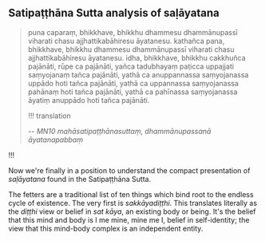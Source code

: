 
## Satipaṭṭhāna Sutta analysis of saḷāyatana

> puna caparaṃ, bhikkhave, bhikkhu dhammesu dhammānupassī viharati chasu ajjhattikabāhiresu āyatanesu. kathañca pana, bhikkhave, bhikkhu dhammesu dhammānupassī viharati chasu ajjhattikabāhiresu āyatanesu. idha, bhikkhave, bhikkhu cakkhuñca pajānāti, rūpe ca pajānāti, yañca tadubhayaṃ paṭicca uppajjati saṃyojanaṃ tañca pajānāti, yathā ca anuppannassa saṃyojanassa uppādo hoti tañca pajānāti, yathā ca uppannassa saṃyojanassa pahānaṃ hoti tañca pajānāti, yathā ca pahīnassa saṃyojanassa āyatiṃ anuppādo hoti tañca pajānāti.
> 
> !!! translation
> 
> -- *MN10 mahāsatipaṭṭhānasuttaṃ, dhammānupassanā āyatanapabbaṃ*

!!! 

Now we're finally in a position to understand the compact presentation of *saḷāyatana* found in the Satipaṭṭhāna Sutta. 

The fetters are a traditional list of ten things which bind root to the endless cycle of existence. The very first is *sakkāyadiṭṭhi*. This translates literally as the *diṭṭhi* view or belief in *sat kāya*, an existing body or being. It's the belief that this mind and body is I me mine, mine me I, belief in self-identity; the view that this mind-body complex is an independent entity. 

